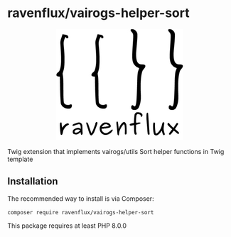 # ravenflux/vairogs-helper-sort

<p align="center">
  <img alt="logo" src="https://github.com/ravenflux/ravenflux/raw/master/ravenflux.jpg">
</p>

Twig extension that implements vairogs/utils Sort helper functions in Twig template

Installation
------------
The recommended way to install is via Composer:
```shell
composer require ravenflux/vairogs-helper-sort
```
This package requires at least PHP 8.0.0
